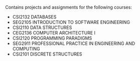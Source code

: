 Contains projects and assignments for the following courses:
* CSI2132 DATABASES
* SEG2105 INTRODUCTION TO SOFTWARE ENGINEERING
* CSI2110 DATA STRUCTURES
* CEG2136 COMPUTER ARCHITECTURE I
* CSI2120 PROGRAMMING PARADIGMS
* SEG2911 PROFESSIONAL PRACTICE IN ENGINEERING AND COMPUTING
* CSI2101 DISCRETE STRUCTURES
